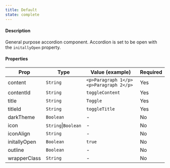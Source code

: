 ```yaml
---
title: Default
state: complete
---
```


#### Description

General purpose accordion component. Accordion is set to be open with the `initallyOpen` property.

#### Properties

| Prop         | Type                | Value (example)                        | Required |
| ------------ | ------------------- | -------------------------------------- | -------- |
| content      | `String`            | `<p>Paragraph 1</p><p>Paragraph 2</p>` | Yes      |
| contentId    | `String`            | `toggleContent`                        | Yes      |
| title        | `String`            | `Toggle`                               | Yes      |
| titleId      | `String`            | `toggleTitle`                          | Yes      |
| darkTheme    | `Boolean`           | -                                      | No       |
| icon         | `String`\|`Boolean` | -                                      | No       |
| iconAlign    | `String`            | -                                      | No       |
| initallyOpen | `Boolean`           | `true`                                 | No       |
| outline      | `Boolean`           | -                                      | No       |
| wrapperClass | `String`            | -                                      | No       |

